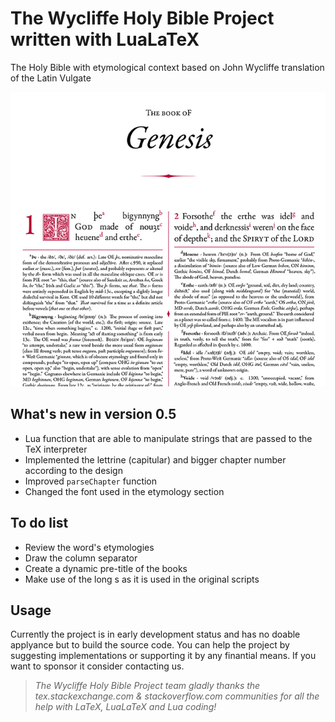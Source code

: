 # The Wycliffe Holy Bible Project written with LuaLaTeX
The Holy Bible with etymological context based on John Wycliffe translation of the Latin Vulgate

![Preview of what the project is going to look](/Resources/preview.jpg)

## What's new in version 0.5
* Lua function that are able to manipulate strings that are passed to the TeX interpreter
* Implemented the lettrine (capitular) and bigger chapter number according to the design
* Improved `parseChapter` function
* Changed the font used in the etymology section

## To do list
* Review the word's etymologies
* Draw the column separator
* Create a dynamic pre-title of the books
* Make use of the long s as it is used in the original scripts

## Usage
Currently the project is in early development status and has no doable applyance but to build the source code. You can help the project by suggesting implementations or supporting it by any finantial means. If you want to sponsor it consider contacting us.

> _The Wycliffe Holy Bible Project team gladly thanks the tex.stackexchange.com & stackoverflow.com communities for all the help with LaTeX, LuaLaTeX and Lua coding!_
